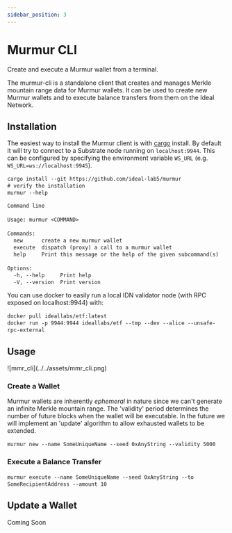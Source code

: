 ```yaml
---
sidebar_position: 3
---
```


# Murmur CLI

Create and execute a Murmur wallet from a terminal.

The murmur-cli is a standalone client that creates and manages Merkle mountain range data for Murmur wallets. It can be used to create new Murmur wallets and to execute balance transfers from them on the Ideal Network.

## Installation

The easiest way to install the Murmur client is with [cargo](https://doc.rust-lang.org/cargo/) install. By default it will try to connect to a Substrate node running on `localhost:9944`. This can be configured by specifying the environment variable `WS_URL` (e.g. `WS_URL=ws://localhost:9945`).

``` shell
cargo install --git https://github.com/ideal-lab5/murmur
# verify the installation
murmur --help
```

```
Command line

Usage: murmur <COMMAND>

Commands:
  new      create a new murmur wallet
  execute  dispatch (proxy) a call to a murmur wallet
  help     Print this message or the help of the given subcommand(s)

Options:
  -h, --help     Print help
  -V, --version  Print version
```

You can use docker to easily run a local IDN validator node (with RPC exposed on localhost:9944) with:

``` shell
docker pull ideallabs/etf:latest
docker run -p 9944:9944 ideallabs/etf --tmp --dev --alice --unsafe-rpc-external
```

## Usage 

<div style={{ textAlign: 'center' }}>
![mmr_cli](../../assets/mmr_cli.png)
</div>

### Create a Wallet

Murmur wallets are inherently *ephemeral* in nature since we can't generate an infinite Merkle mountain range. The 'validity' period determines the number of future blocks when the wallet will be executable. In the future we will implement an 'update' algorithm to allow exhausted wallets to be extended. 

``` shell
murmur new --name SomeUniqueName --seed 0xAnyString --validity 5000
```

### Execute a Balance Transfer

``` shell
murmur execute --name SomeUniqueName --seed 0xAnyString --to SomeRecipientAddress --amount 10
```

## Update a Wallet
Coming Soon